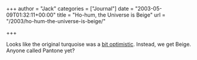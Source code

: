 +++
author = "Jack"
categories = ["Journal"]
date = "2003-05-09T01:32:11+00:00"
title = "Ho-hum, the Universe is Beige"
url = "/2003/ho-hum-the-universe-is-beige/"

+++

Looks like the original turquoise was a [bit optimistic][1]. Instead, we get Beige. Anyone called Pantone yet?

 [1]: http://www.space.com/scienceastronomy/universe_color_020308.html